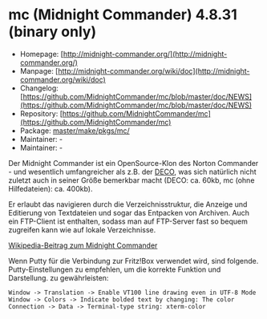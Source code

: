 # mc (Midnight Commander) 4.8.31 (binary only)
 - Homepage: [http://midnight-commander.org/](http://midnight-commander.org/)
 - Manpage: [http://midnight-commander.org/wiki/doc](http://midnight-commander.org/wiki/doc)
 - Changelog: [https://github.com/MidnightCommander/mc/blob/master/doc/NEWS](https://github.com/MidnightCommander/mc/blob/master/doc/NEWS)
 - Repository: [https://github.com/MidnightCommander/mc](https://github.com/MidnightCommander/mc)
 - Package: [master/make/pkgs/mc/](https://github.com/Freetz-NG/freetz-ng/tree/master/make/pkgs/mc/)
 - Maintainer: -
 - Maintainer: -

Der Midnight Commander ist ein OpenSource-Klon des Norton Commander -
und wesentlich umfangreicher als z.B. der [DECO](deco.md), was
sich natürlich nicht zuletzt auch in seiner Größe bemerkbar macht (DECO:
ca. 60kb, mc (ohne Hilfedateien): ca. 400kb).

Er erlaubt das navigieren durch die Verzeichnisstruktur, die Anzeige und
Editierung von Textdateien und sogar das Entpacken von Archiven. Auch
ein FTP-Client ist enthalten, sodass man auf FTP-Server fast so bequem
zugreifen kann wie auf lokale Verzeichnisse.

[Wikipedia-Beitrag zum Midnight
Commander](http://de.wikipedia.org/wiki/Midnight_Commander)

Wenn Putty für die Verbindung zur Fritz!Box verwendet wird, sind folgende.
Putty-Einstellungen zu empfehlen, um die korrekte Funktion und Darstellung.
zu gewährleisten:

    Window -> Translation -> Enable VT100 line drawing even in UTF-8 Mode
    Window -> Colors -> Indicate bolded text by changing: The color
    Connection -> Data -> Terminal-type string: xterm-color
